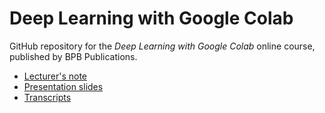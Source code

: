 # Deep Learning with Google Colab

GitHub repository for the _Deep Learning with Google Colab_ online course,
published by BPB Publications.

- [Lecturer's note](https://github.com/KrisNguyen135/Deep-Learning-with-Google-Colab/blob/master/LecturersNote.md)
- [Presentation slides](https://docs.google.com/presentation/d/14GxYK5gFcNXdpj08DhrCxJRbfUPFb35DH1dqn9FRmmY/edit?usp=sharing)
- [Transcripts](https://github.com/KrisNguyen135/Deep-Learning-with-Google-Colab/tree/master/transcripts)
